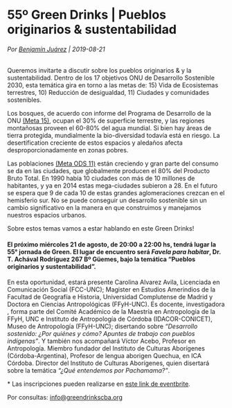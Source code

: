 55º Green Drinks | Pueblos originarios & sustentabilidad
========================================================

###### Por [Benjamín Juárez](benjaminjuarezarlt@greendrinkscba.org) | 2019-08-21

Queremos invitarte a discutir sobre los pueblos originarios & y la sustentabilidad. Dentro de los 17 objetivos ONU de Desarrollo Sostenible 2030, esta temática gira en torno a las metas de: 15) Vida de Ecosistemas terrestres, 10) Reducción de desigualdad, 11) Ciudades y comunidades sostenibles.

Los bosques, de acuerdo con informe del Programa de Desarrollo de la ONU [(Meta 15)](https://www.undp.org/content/undp/en/home/sustainable-development-goals/goal-15-life-on-land.html), ocupan el 30% de superficie terrestre, y las regiones montañosas proveen el 60-80% del agua mundial. Si bien hay áreas de tierra protegida, mundialmente la bio-diversidad todavía está en riesgo. La desertification creciente de estos espacios y aledaños afecta desproporcionadamente en zonas pobres.

Las poblaciones [(Meta ODS 11)](https://www.undp.org/content/undp/en/home/sustainable-development-goals/goal-11-sustainable-cities-and-communities.html) están creciendo y gran parte del consumo se da en las ciudades, que globalmente producen el 80% del Producto Bruto Total. En 1990 había 10 ciudades con más de 10 millones de habitantes, y ya en 2014 estas mega-ciudades subieron a 28. En el futuro se espera que 9 de cada 10 de estas grandes aglomeraciones crezcan en el hemisferio sur. No se puede conseguir un desarrollo sostenible sin un cambio significativo en la manera en que construimos y manejamos nuestros espacios urbanos.

Sobre estos temas vamos a estar hablando en este Green Drinks!

#### El próximo miércoles 21 de agosto, de 20:00 a 22:00 hs, tendrá lugar la 55° jornada de Green. El lugar de encuentro será *Favela para habitar*, Dr. T. Achával Rodríguez 267 Bº Güemes, bajo la temática “Pueblos originarios y sustentabilidad”.

En esta oportunidad, estará presente Carolina Alvarez Avila, Licenciada en Comunicación Social (FCC-UNC); Magister en Estudios Amerindios de la Facultad de Geografía e Historia, Universidad Complutense de Madrid y Doctora en Ciencias Antropológicas (FFyH-UNC). Es docente, investigadora , forma parte del Comité Académico de la Maestría en Antropología de la FFyH, UNC e Instituto de Antropología de Córdoba (IDACOR-CONICET), Museo de Antropología (FFyH-UNC); disertando sobre *“Desarrollo sostenido: ¿Por quiénes y cómo? Apuntes de trabajo con pueblos indígenas”*.
Y también nos acompañará Víctor Acebo, Profesor en Antropología. Miembro fundador del Instituto de Culturas Aborígenes (Córdoba-Argentina), Profesor de lengua aborigen Quechua, en ICA Córdoba. Director del Instituto de Culturas Aborígenes, quien disertará sobre la temática *“¿Qué entendemos por Pachamama?”*.

\* Las inscripciones pueden realizarse en [este link de eventbrite](https://comunidades.eventbrite.com.ar).

Por consultas: info@greendrinkscba.org
